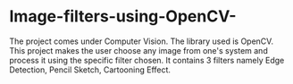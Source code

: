 # Image-filters-using-OpenCV-
The project comes under Computer Vision. The library used is OpenCV. This project makes the user choose any image from one's system and process it using the specific filter chosen. It contains 3 filters namely Edge Detection, Pencil Sketch, Cartooning Effect.
